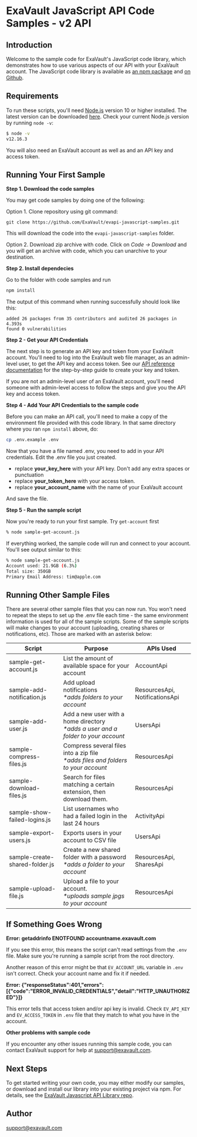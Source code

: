 # ExaVault JavaScript API Code Samples - v2 API

## Introduction

Welcome to the sample code for ExaVault's JavaScript code library, which demonstrates how to use various aspects of our API with your ExaVault account. The JavaScript code library is available as [an npm package](https://www.npmjs.com/package/@exavault/exavault-api) and [on Github](https://github.com/ExaVault/evapi-javascript).

## Requirements

To run these scripts, you'll need [Node.js](https://nodejs.org/)  version 10 or higher installed. The latest version can be downloaded [here](https://nodejs.org/en/download/).  Check your current Node.js version by running `node -v`:
```bash
$ node -v
v12.16.3
```

You will also need an ExaVault account as well as and an API key and access token.

## Running Your First Sample

**Step 1. Download the code samples**

You may get code samples by doing one of the following:

Option 1. Clone repository using git command:

```shell
git clone https://github.com/ExaVault/evapi-javascript-samples.git
```
This will download the code into the `evapi-javascript-samples` folder.

Option 2. Download zip archive with code. Click on *Code -> Download* and you will get an archive with code, which you can unarchive to your destination.

**Step 2. Install dependecies**

Go to the folder with code samples and run 

```bash
npm install
```

The output of this command when running successfully should look like this:

```shell
added 26 packages from 35 contributors and audited 26 packages in 4.393s
found 0 vulnerabilities
```

**Step 2 - Get your API Credentials** 

The next step is to generate an API key and token from your ExaVault account. You'll need to log into the ExaVault web file manager, as an admin-level user, to get the API key and access token. See our [API reference documentation](https://www.exavault.com/developer/api-docs/v2/#section/Obtaining-Your-API-Key-and-Access-Token) for the step-by-step guide to create your key and token.

If you are not an admin-level user of an ExaVault account, you'll need someone with admin-level access to follow the steps and give you the API key and access token.

**Step 4 - Add Your API Credentials to the sample code**

Before you can make an API call, you'll need to make a copy of the environment file provided with this code library. In that same directory where you ran `npm install` above, do:

```bash
cp .env.example .env
```

Now that you have a file named .env, you need to add in your API credentials. Edit the .env file you just created.

- replace **your\_key\_here** with your API key. Don't add any extra spaces or punctuation
- replace **your\_token\_here** with your access token.
- replace **your\_account_name** with the name of your ExaVault account

And save the file.

**Step 5 - Run the sample script**

Now you're ready to run your first sample. Try `get-account` first

```bash
% node sample-get-account.js
```
If everything worked, the sample code will run and connect to your account. You'll see output similar to this:

```bash
% node sample-get-account.js
Account used: 21.9GB (6.3%)
Total size: 350GB
Primary Email Address: tim@apple.com
```

## Running Other Sample Files

There are several other sample files that you can now run. You won't need to repeat the steps to set up the .env file each time - the same environment information is used for all of the sample scripts.
Some of the sample scripts will make changes to your account (uploading, creating shares or notifications, etc). Those are marked with an asterisk below:

Script                        | Purpose                                                                                | APIs Used                      |
------------------------------|----------------------------------------------------------------------------------------|--------------------------------|
sample-get-account.js   | List the amount of available space for your account                                    | AccountApi                     |
sample-add-notification.js  | Add upload notifications<br/>_\*adds folders to your account_             | ResourcesApi, NotificationsApi |
sample-add-user.js           | Add a new user with a home directory <br/>_\*adds a user and a folder to your account_ | UsersApi                       |
sample-compress-files.js     | Compress several files into a zip file <br/>_\*adds files and folders to your account_ | ResourcesApi                   |
sample-download-files.js | Search for files matching a certain extension, then download them.                     | ResourcesApi                   |
sample-show-failed-logins.js  | List usernames who had a failed login in the last 24 hours                             | ActivityApi                    |
sample-export-users.js         | Exports users in your account to CSV file                                             | UsersApi                       |
sample-create-shared-folder.js      | Create a new shared folder with a password<br />_\*adds a folder to your account_      | ResourcesApi, SharesApi        |
sample-upload-file.js       | Upload a file to your account.<br />_\*uploads sample jpgs to your account_            | ResourcesApi                   |

## If Something Goes Wrong

**Error: getaddrinfo ENOTFOUND accountname.exavault.com**

If you see this error, this means the script can't read settings from the `.env` file. Make sure you're running a sample script from the root directory.

Another reason of this error might be that `EV_ACCOUNT_URL` variable in `.env` isn't correct. Check your account name and fix it if needed.

**Error: {"responseStatus":401,"errors":[{"code":"ERROR_INVALID_CREDENTIALS","detail":"HTTP_UNAUTHORIZED"}]}**

This error tells that access token and/or api key is invalid. Check `EV_API_KEY` and `EV_ACCESS_TOKEN` in `.env` file that they match to what you have in the account.

**Other problems with sample code**

If you encounter any other issues running this sample code, you can contact ExaVault support for help at support@exavault.com.

## Next Steps

To get started writing your own code, you may either modify our samples, or download and install our library into your existing project via npm. For details, see the [ExaVault Javascript API Library repo](https://github.com/ExaVault/evapi-javascript).

## Author

support@exavault.com
    
